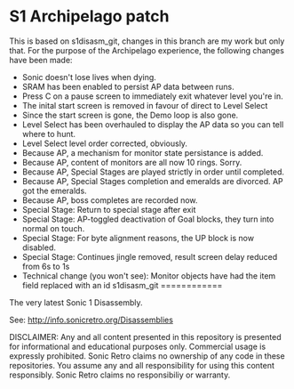S1 Archipelago patch
====================

This is based on s1disasm_git, changes in this branch are my work but only that.  For the purpose of the Archipelago experience, the following changes have been made:

- Sonic doesn't lose lives when dying.
- SRAM has been enabled to persist AP data between runs.
- Press C on a pause screen to immediately exit whatever level you're in.
- The inital start screen is removed in favour of direct to Level Select
- Since the start screen is gone, the Demo loop is also gone.
- Level Select has been overhauled to display the AP data so you can tell where to hunt.
- Level Select level order corrected, obviously.
- Because AP, a mechanism for monitor state persistance is added.
- Because AP, content of monitors are all now 10 rings.  Sorry.
- Because AP, Special Stages are played strictly in order until completed.
- Because AP, Special Stages completion and emeralds are divorced. AP got the emeralds.
- Because AP, boss completes are recorded now.
- Special Stage: Return to special stage after exit
- Special Stage: AP-toggled deactivation of Goal blocks, they turn into normal on touch.
- Special Stage: For byte alignment reasons, the UP block is now disabled.
- Special Stage: Continues jingle removed, result screen delay reduced from 6s to 1s
- Technical change (you won't see): Monitor objects have had the item field replaced with an id
s1disasm_git
============

The very latest Sonic 1 Disassembly.

See: http://info.sonicretro.org/Disassemblies

DISCLAIMER:
Any and all content presented in this repository is presented for informational and educational purposes only.
Commercial usage is expressly prohibited. Sonic Retro claims no ownership of any code in these repositories.
You assume any and all responsibility for using this content responsibly. Sonic Retro claims no responsibiliy or warranty.
